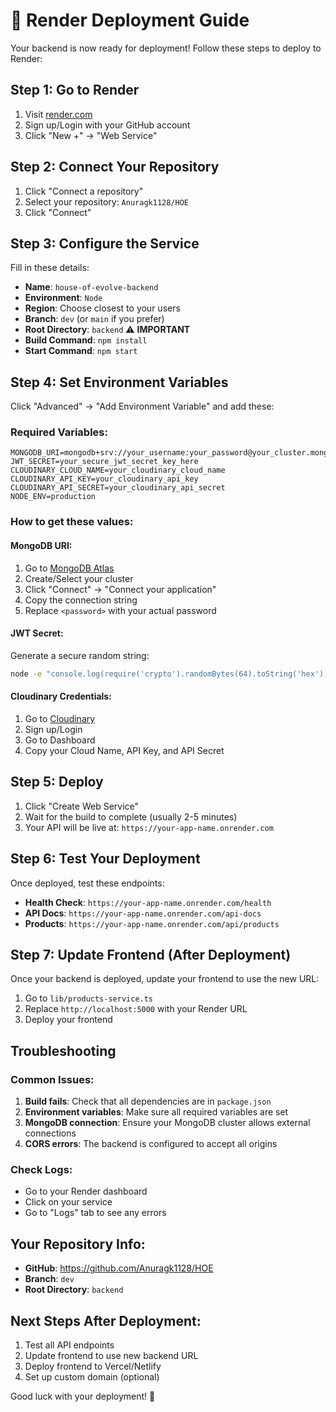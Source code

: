 # 🚀 Render Deployment Guide

Your backend is now ready for deployment! Follow these steps to deploy to Render:

## Step 1: Go to Render
1. Visit [render.com](https://render.com)
2. Sign up/Login with your GitHub account
3. Click "New +" → "Web Service"

## Step 2: Connect Your Repository
1. Click "Connect a repository"
2. Select your repository: `Anuragk1128/HOE`
3. Click "Connect"

## Step 3: Configure the Service
Fill in these details:

- **Name**: `house-of-evolve-backend`
- **Environment**: `Node`
- **Region**: Choose closest to your users
- **Branch**: `dev` (or `main` if you prefer)
- **Root Directory**: `backend` ⚠️ **IMPORTANT**
- **Build Command**: `npm install`
- **Start Command**: `npm start`

## Step 4: Set Environment Variables
Click "Advanced" → "Add Environment Variable" and add these:

### Required Variables:
```
MONGODB_URI=mongodb+srv://your_username:your_password@your_cluster.mongodb.net
JWT_SECRET=your_secure_jwt_secret_key_here
CLOUDINARY_CLOUD_NAME=your_cloudinary_cloud_name
CLOUDINARY_API_KEY=your_cloudinary_api_key
CLOUDINARY_API_SECRET=your_cloudinary_api_secret
NODE_ENV=production
```

### How to get these values:

#### MongoDB URI:
1. Go to [MongoDB Atlas](https://cloud.mongodb.com)
2. Create/Select your cluster
3. Click "Connect" → "Connect your application"
4. Copy the connection string
5. Replace `<password>` with your actual password

#### JWT Secret:
Generate a secure random string:
```bash
node -e "console.log(require('crypto').randomBytes(64).toString('hex'))"
```

#### Cloudinary Credentials:
1. Go to [Cloudinary](https://cloudinary.com)
2. Sign up/Login
3. Go to Dashboard
4. Copy your Cloud Name, API Key, and API Secret

## Step 5: Deploy
1. Click "Create Web Service"
2. Wait for the build to complete (usually 2-5 minutes)
3. Your API will be live at: `https://your-app-name.onrender.com`

## Step 6: Test Your Deployment
Once deployed, test these endpoints:

- **Health Check**: `https://your-app-name.onrender.com/health`
- **API Docs**: `https://your-app-name.onrender.com/api-docs`
- **Products**: `https://your-app-name.onrender.com/api/products`

## Step 7: Update Frontend (After Deployment)
Once your backend is deployed, update your frontend to use the new URL:

1. Go to `lib/products-service.ts`
2. Replace `http://localhost:5000` with your Render URL
3. Deploy your frontend

## Troubleshooting

### Common Issues:
1. **Build fails**: Check that all dependencies are in `package.json`
2. **Environment variables**: Make sure all required variables are set
3. **MongoDB connection**: Ensure your MongoDB cluster allows external connections
4. **CORS errors**: The backend is configured to accept all origins

### Check Logs:
- Go to your Render dashboard
- Click on your service
- Go to "Logs" tab to see any errors

## Your Repository Info:
- **GitHub**: https://github.com/Anuragk1128/HOE
- **Branch**: `dev`
- **Root Directory**: `backend`

## Next Steps After Deployment:
1. Test all API endpoints
2. Update frontend to use new backend URL
3. Deploy frontend to Vercel/Netlify
4. Set up custom domain (optional)

Good luck with your deployment! 🎉 